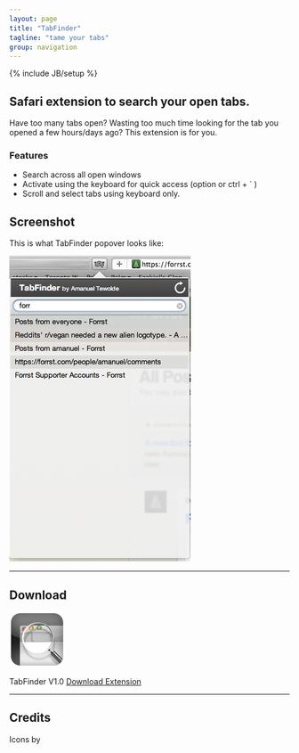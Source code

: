 ```yaml
---
layout: page
title: "TabFinder"
tagline: "tame your tabs"
group: navigation
---
```

{% include JB/setup %}

## Safari extension to search your open tabs.

Have too many tabs open? Wasting too much time looking for the tab you opened a few hours/days ago? This extension is for you.

### Features
 * Search across all open windows
 * Activate using the keyboard for quick access (option or ctrl + &#96; )
 * Scroll and select tabs using keyboard only.

## Screenshot
This is what TabFinder popover looks like:

![image](original.png)

--- 

## Download
[![image](TabFinderIcon.png)](TabFinder.safariextz)

TabFinder V1.0 [Download Extension](TabFinder.safariextz)

--- 

## Credits

Icons by 



